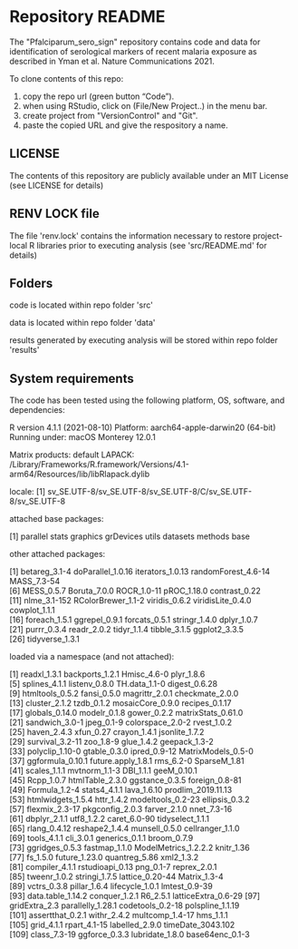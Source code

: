 # Repository README

The "Pfalciparum_sero_sign" repository contains code and data for identification of serological markers of recent malaria exposure as described in 
Yman et al. Nature Communications 2021.

To clone contents of this repo:

1. copy the repo url (green button “Code”). 
2. when using RStudio, click on (File/New Project..) in the menu bar.
3. create project from "VersionControl" and "Git".
4. paste the copied URL and give the respository a name.

## LICENSE

The contents of this repository are publicly available under an MIT License (see LICENSE for details)

## RENV LOCK file

The file 'renv.lock' contains the information necessary to restore project-local R libraries prior to executing analysis (see 'src/README.md' for details)

## Folders

code is located within repo folder 'src'

data is located within repo folder 'data'

results generated by executing analysis will be stored within repo folder 'results'


## System requirements

The code has been tested using the following platform, OS, software, and dependencies:

R version 4.1.1 (2021-08-10)
Platform: aarch64-apple-darwin20 (64-bit)
Running under: macOS Monterey 12.0.1

Matrix products: default
LAPACK: /Library/Frameworks/R.framework/Versions/4.1-arm64/Resources/lib/libRlapack.dylib

locale:
[1] sv_SE.UTF-8/sv_SE.UTF-8/sv_SE.UTF-8/C/sv_SE.UTF-8/sv_SE.UTF-8

attached base packages:

[1] parallel  stats     graphics  grDevices utils     datasets  methods   base     

other attached packages:

 [1] betareg_3.1-4       doParallel_1.0.16   iterators_1.0.13    randomForest_4.6-14 MASS_7.3-54        
 [6] MESS_0.5.7          Boruta_7.0.0        ROCR_1.0-11         pROC_1.18.0         contrast_0.22      
[11] nlme_3.1-152        RColorBrewer_1.1-2  viridis_0.6.2       viridisLite_0.4.0   cowplot_1.1.1      
[16] foreach_1.5.1       ggrepel_0.9.1       forcats_0.5.1       stringr_1.4.0       dplyr_1.0.7        
[21] purrr_0.3.4         readr_2.0.2         tidyr_1.1.4         tibble_3.1.5        ggplot2_3.3.5      
[26] tidyverse_1.3.1    

loaded via a namespace (and not attached):

  [1] readxl_1.3.1         backports_1.2.1      Hmisc_4.6-0          plyr_1.8.6          
  [5] splines_4.1.1        listenv_0.8.0        TH.data_1.1-0        digest_0.6.28       
  [9] htmltools_0.5.2      fansi_0.5.0          magrittr_2.0.1       checkmate_2.0.0     
 [13] cluster_2.1.2        tzdb_0.1.2           mosaicCore_0.9.0     recipes_0.1.17      
 [17] globals_0.14.0       modelr_0.1.8         gower_0.2.2          matrixStats_0.61.0  
 [21] sandwich_3.0-1       jpeg_0.1-9           colorspace_2.0-2     rvest_1.0.2         
 [25] haven_2.4.3          xfun_0.27            crayon_1.4.1         jsonlite_1.7.2      
 [29] survival_3.2-11      zoo_1.8-9            glue_1.4.2           geepack_1.3-2       
 [33] polyclip_1.10-0      gtable_0.3.0         ipred_0.9-12         MatrixModels_0.5-0  
 [37] ggformula_0.10.1     future.apply_1.8.1   rms_6.2-0            SparseM_1.81        
 [41] scales_1.1.1         mvtnorm_1.1-3        DBI_1.1.1            geeM_0.10.1         
 [45] Rcpp_1.0.7           htmlTable_2.3.0      ggstance_0.3.5       foreign_0.8-81      
 [49] Formula_1.2-4        stats4_4.1.1         lava_1.6.10          prodlim_2019.11.13  
 [53] htmlwidgets_1.5.4    httr_1.4.2           modeltools_0.2-23    ellipsis_0.3.2      
 [57] flexmix_2.3-17       pkgconfig_2.0.3      farver_2.1.0         nnet_7.3-16         
 [61] dbplyr_2.1.1         utf8_1.2.2           caret_6.0-90         tidyselect_1.1.1    
 [65] rlang_0.4.12         reshape2_1.4.4       munsell_0.5.0        cellranger_1.1.0    
 [69] tools_4.1.1          cli_3.0.1            generics_0.1.1       broom_0.7.9         
 [73] ggridges_0.5.3       fastmap_1.1.0        ModelMetrics_1.2.2.2 knitr_1.36          
 [77] fs_1.5.0             future_1.23.0        quantreg_5.86        xml2_1.3.2          
 [81] compiler_4.1.1       rstudioapi_0.13      png_0.1-7            reprex_2.0.1        
 [85] tweenr_1.0.2         stringi_1.7.5        lattice_0.20-44      Matrix_1.3-4        
 [89] vctrs_0.3.8          pillar_1.6.4         lifecycle_1.0.1      lmtest_0.9-39       
 [93] data.table_1.14.2    conquer_1.2.1        R6_2.5.1             latticeExtra_0.6-29
 [97] gridExtra_2.3        parallelly_1.28.1    codetools_0.2-18     polspline_1.1.19    
[101] assertthat_0.2.1     withr_2.4.2          multcomp_1.4-17      hms_1.1.1           
[105] grid_4.1.1           rpart_4.1-15         labelled_2.9.0       timeDate_3043.102   
[109] class_7.3-19         ggforce_0.3.3        lubridate_1.8.0      base64enc_0.1-3

